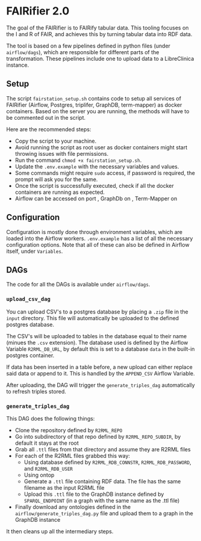 # FAIRifier 2.0

The goal of the FAIRifier is to FAIRify tabular data. 
This tooling focuses on the I and R of FAIR, and achieves this by turning tabular data into RDF data.

The tool is based on a few pipelines defined in python files (under `airflow/dags`), which are responsible for different parts of the transformation.
These pipelines include one to upload data to a LibreClinica instance.

## Setup
The script `fairstation_setup.sh` contains code to setup all services of FAIRifier (Airflow, Postgres, triplifer, GraphDB, term-mapper) as docker containers.
Based on the server you are running, the methods will have to be commented out in the script. 

Here are the recommended steps:
* Copy the script to your machine.
* Avoid running the script as root user as docker containers might start throwing issues with file permissions.
* Run the command `chmod +x fairstation_setup.sh`.
* Update the `.env.example` with the necessary variables and values.
* Some commands might require `sudo` access, if password is required, the prompt will ask you for the same.
* Once the script is successfully executed, check if all the docker containers are running as expected.
* Airflow can be accessed on port [](https://localhost:5000), GraphDb on [](http://localhost:7200), Term-Mapper on [](https://localhost:5001)

## Configuration

Configuration is mostly done through environment variables, which are loaded into the Airflow workers.
`.env.example` has a list of all the necessary configuration options. 
Note that all of these can also be defined in Airflow itself, under `Variables`.

## DAGs

The code for all the DAGs is available under `airflow/dags`.

### `upload_csv_dag`

You can upload CSV's to a postgres database by placing a `.zip` file in the `input` directory.
This file will automatically be uploaded to the defined postgres database.

The CSV's will be uploaded to tables in the database equal to their name (minues the `.csv` extension). 
The database used is defined by the Airflow Variable `R2RML_DB_URL`, by default this is set to a database `data` in the built-in postgres container.

If data has been inserted in a table before, a new upload can either replace said data or append to it.
This is handled by the `APPEND_CSV` Airflow Variable.

After uploading, the DAG will trigger the `generate_triples_dag` automatically to refresh triples stored.

### `generate_triples_dag`

This DAG does the following things:

* Clone the repository defined by `R2RML_REPO`
* Go into subdirectory of that repo defined by `R2RML_REPO_SUBDIR`, by default it stays at the root
* Grab all `.ttl` files from that directory and assume they are R2RML files
* For each of the R2RML files grabbed this way:
    * Using database defined by `R2RML_RDB_CONNSTR`, `R2RML_RDB_PASSWORD`, and `R2RML_RDB_USER`
    * Using ontop
    * Generate a `.ttl` file containing RDF data. The file has the same filename as the input R2RML file
    * Upload this `.ttl` file to the GraphDB instance defined by `SPARQL_ENDPOINT` (in a graph with the same name as the .ttl file)
* Finally download any ontologies defined in the `airflow/generate_triples_dag.py` file and upload them to a graph in the GraphDB instance

It then cleans up all the intermediary steps.
